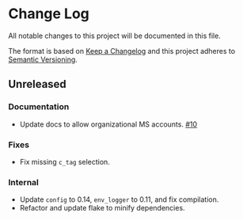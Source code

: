 # Change Log

All notable changes to this project will be documented in this file.

The format is based on [Keep a Changelog](http://keepachangelog.com/)
and this project adheres to [Semantic Versioning](http://semver.org/).

## Unreleased

### Documentation

- Update docs to allow organizational MS accounts. [#10]

### Fixes

- Fix missing `c_tag` selection.

### Internal

- Update `config` to 0.14, `env_logger` to 0.11, and fix compilation.
- Refactor and update flake to minify dependencies.

[#10]: https://github.com/oxalica/onedrive-fuse/pull/10
